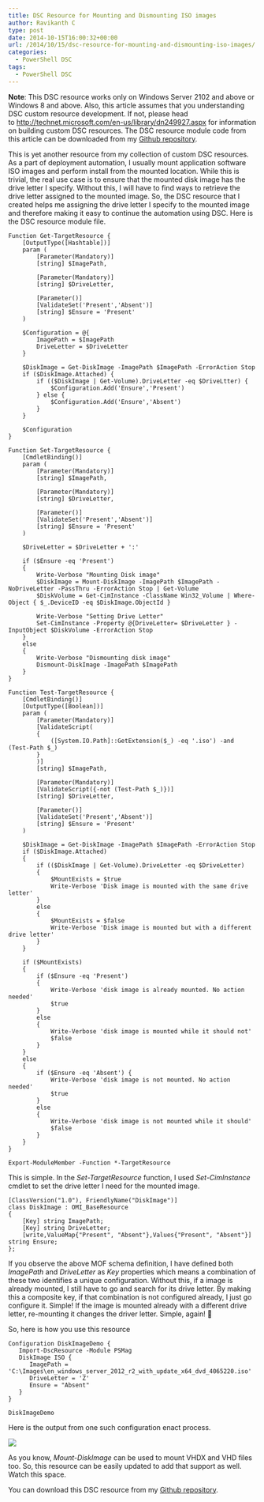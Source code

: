 ```yaml
---
title: DSC Resource for Mounting and Dismounting ISO images
author: Ravikanth C
type: post
date: 2014-10-15T16:00:32+00:00
url: /2014/10/15/dsc-resource-for-mounting-and-dismounting-iso-images/
categories:
  - PowerShell DSC
tags:
  - PowerShell DSC
---
```

**Note**: This DSC resource works only on Windows Server 2102 and above or Windows 8 and above. Also, this article assumes that you understanding DSC custom resource development. If not, please head to <http://technet.microsoft.com/en-us/library/dn249927.aspx> for information on building custom DSC resources. The DSC resource module code from this article can be downloaded from my [Github repository][1].

This is yet another resource from my collection of custom DSC resources. As a part of deployment automation, I usually mount application software ISO images and perform install from the mounted location. While this is trivial, the real use case is to ensure that the mounted disk image has the drive letter I specify. Without this, I will have to find ways to retrieve the drive letter assigned to the mounted image. So, the DSC resource that I created helps me assigning the drive letter I specify to the mounted image and therefore making it easy to continue the automation using DSC. Here is the DSC resource module file.

```
Function Get-TargetResource {
	[OutputType([Hashtable])]
	param (
		[Parameter(Mandatory)]
		[string] $ImagePath,

		[Parameter(Mandatory)]
		[string] $DriveLetter,

		[Parameter()]
		[ValidateSet('Present','Absent')]
		[string] $Ensure = 'Present'
	)

    $Configuration = @{
        ImagePath = $ImagePath
        DriveLetter = $DriveLetter
    }

    $DiskImage = Get-DiskImage -ImagePath $ImagePath -ErrorAction Stop
    if ($DiskImage.Attached) {
        if (($DiskImage | Get-Volume).DriveLetter -eq $DriveLtter) {
	        $Configuration.Add('Ensure','Present')
        } else {
    	    $Configuration.Add('Ensure','Absent')
        }
    }

    $Configuration
}

Function Set-TargetResource {
	[CmdletBinding()]
	param (
		[Parameter(Mandatory)]
		[string] $ImagePath,

        [Parameter(Mandatory)]
        [string] $DriveLetter,

        [Parameter()]
        [ValidateSet('Present','Absent')]
        [string] $Ensure = 'Present'
	)

	$DriveLetter = $DriveLetter + ':'

    if ($Ensure -eq 'Present')
    {
    	Write-Verbose "Mounting Disk image"
    	$DiskImage = Mount-DiskImage -ImagePath $ImagePath -NoDriveLetter -PassThru -ErrorAction Stop | Get-Volume
    	$DiskVolume = Get-CimInstance -ClassName Win32_Volume | Where-Object { $_.DeviceID -eq $DiskImage.ObjectId }

    	Write-Verbose "Setting Drive Letter"
    	Set-CimInstance -Property @{DriveLetter= $DriveLetter } -InputObject $DiskVolume -ErrorAction Stop
    }
    else
    {
    	Write-Verbose "Dismounting disk image"
    	Dismount-DiskImage -ImagePath $ImagePath
    }
}

Function Test-TargetResource {
    [CmdletBinding()]
    [OutputType([Boolean])]
    param (
    	[Parameter(Mandatory)]
    	[ValidateScript(
    	{
    		([System.IO.Path]::GetExtension($_) -eq '.iso') -and (Test-Path $_)
    	}
    	)]
    	[string] $ImagePath,

        [Parameter(Mandatory)]
        [ValidateScript({-not (Test-Path $_)})]
        [string] $DriveLetter,

        [Parameter()]
        [ValidateSet('Present','Absent')]
        [string] $Ensure = 'Present'
    )

    $DiskImage = Get-DiskImage -ImagePath $ImagePath -ErrorAction Stop
    if ($DiskImage.Attached)
    {
    	if (($DiskImage | Get-Volume).DriveLetter -eq $DriveLetter)
    	{
    		$MountExists = $true
    		Write-Verbose 'Disk image is mounted with the same drive letter'
    	}
    	else
    	{
    		$MountExists = $false
    		Write-Verbose 'Disk image is mounted but with a different drive letter'
    	}
    }

    if ($MountExists)
    {
    	if ($Ensure -eq 'Present')
    	{
		    Write-Verbose 'disk image is already mounted. No action needed'
    		$true
    	}
    	else
    	{
    		Write-Verbose 'disk image is mounted while it should not'
    		$false
    	}
    }
    else
    {
    	if ($Ensure -eq 'Absent') {
    		Write-Verbose 'disk image is not mounted. No action needed'
    		$true
    	}
    	else
    	{
    		Write-Verbose 'disk image is not mounted while it should'
    		$false
    	}
    }
}

Export-ModuleMember -Function *-TargetResource
```

This is simple. In the _Set-TargetResource_ function, I used _Set-CimInstance_ cmdlet to set the drive letter I need for the mounted image.

```
[ClassVersion("1.0"), FriendlyName("DiskImage")]
class DiskImage : OMI_BaseResource
{
    [Key] string ImagePath;
    [Key] string DriveLetter;
    [write,ValueMap{"Present", "Absent"},Values{"Present", "Absent"}] string Ensure;
};
```


If you observe the above MOF schema definition, I have defined both _ImagePath_ and _DriveLetter_ as _Key_ properties which means a combination of these two identifies a unique configuration. Without this, if a image is already mounted, I still have to go and search for its drive letter. By making this a composite key, if that combination is not configured already, I just go configure it. Simple! If the image is mounted already with a different drive letter, re-mounting it changes the driver letter. Simple, again! 🙂

So, here is how you use this resource

```
Configuration DiskImageDemo {
   Import-DscResource -Module PSMag
   DiskImage ISO {
      ImagePath = 'C:\Images\en_windows_server_2012_r2_with_update_x64_dvd_4065220.iso'
      DriveLetter = 'Z'
      Ensure = "Absent"
   }
}

DiskImageDemo
```

Here is the output from one such configuration enact process.

![](/images/dscin2.png)

As you know, _Mount-DiskImage_ can be used to mount VHDX and VHD files too. So, this resource can be easily updated to add that support as well. Watch this space.

You can download this DSC resource from my [Github repository][1].

[1]: https://github.com/rchaganti/DSCResources/tree/master/DSCResources/DiskImage

